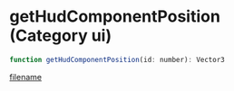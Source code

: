 # getHudComponentPosition (Category ui)

```js
function getHudComponentPosition(id: number): Vector3
```

[filename](getHudComponentPosition_m.md ':include')